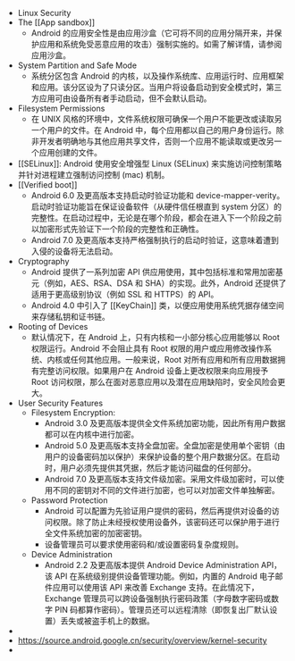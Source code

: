- Linux Security
- The [[App sandbox]]
	- Android 的应用安全性是由应用沙盒（它可将不同的应用分隔开来，并保护应用和系统免受恶意应用的攻击）强制实施的。如需了解详情，请参阅应用沙盒。
- System Partition and Safe Mode
	- 系统分区包含 Android 的内核，以及操作系统库、应用运行时、应用框架和应用。该分区设为了只读分区。当用户将设备启动到安全模式时，第三方应用可由设备所有者手动启动，但不会默认启动。
- Filesystem Permissions
	- 在 UNIX 风格的环境中，文件系统权限可确保一个用户不能更改或读取另一个用户的文件。在 Android 中，每个应用都以自己的用户身份运行。除非开发者明确地与其他应用共享文件，否则一个应用不能读取或更改另一个应用创建的文件。
- [[SELinux]]: Android 使用安全增强型 Linux (SELinux) 来实施访问控制策略并针对进程建立强制访问控制 (mac) 机制。
- [[Verified boot]]
	- Android 6.0 及更高版本支持启动时验证功能和 device-mapper-verity。启动时验证功能旨在保证设备软件（从硬件信任根直到 system 分区）的完整性。在启动过程中，无论是在哪个阶段，都会在进入下一个阶段之前以加密形式先验证下一个阶段的完整性和正确性。
	- Android 7.0 及更高版本支持严格强制执行的启动时验证，这意味着遭到入侵的设备将无法启动。
- Cryptography
	- Android 提供了一系列加密 API 供应用使用，其中包括标准和常用加密基元（例如，AES、RSA、DSA 和 SHA）的实现。此外，Android 还提供了适用于更高级别协议（例如 SSL 和 HTTPS）的 API。
	- Android 4.0 中引入了 [[KeyChain]] 类，以便应用使用系统凭据存储空间来存储私钥和证书链。
- Rooting of Devices
	- 默认情况下，在 Android 上，只有内核和一小部分核心应用能够以 Root 权限运行。Android 不会阻止具有 Root 权限的用户或应用修改操作系统、内核或任何其他应用。一般来说，Root 对所有应用和所有应用数据拥有完整访问权限。如果用户在 Android 设备上更改权限来向应用授予 Root 访问权限，那么在面对恶意应用以及潜在应用缺陷时，安全风险会更大。
- User Security Features
	- Filesystem Encryption:
		- Android 3.0 及更高版本提供全文件系统加密功能，因此所有用户数据都可以在内核中进行加密。
		- Android 5.0 及更高版本支持全盘加密。全盘加密是使用单个密钥（由用户的设备密码加以保护）来保护设备的整个用户数据分区。在启动时，用户必须先提供其凭据，然后才能访问磁盘的任何部分。
		- Android 7.0 及更高版本支持文件级加密。采用文件级加密时，可以使用不同的密钥对不同的文件进行加密，也可以对加密文件单独解密。
	- Password Protection
		- Android 可以配置为先验证用户提供的密码，然后再提供对设备的访问权限。除了防止未经授权使用设备外，该密码还可以保护用于进行全文件系统加密的加密密钥。
		- 设备管理员可以要求使用密码和/或设置密码复杂度规则。
	- Device Administration
		- Android 2.2 及更高版本提供 Android Device Administration API，该 API 在系统级别提供设备管理功能。例如，内置的 Android 电子邮件应用可以使用该 API 来改善 Exchange 支持。在此情况下，Exchange 管理员可以跨设备强制执行密码政策（字母数字密码或数字 PIN 码都算作密码）。管理员还可以远程清除（即恢复出厂默认设置）丢失或被盗手机上的数据。
-
- https://source.android.google.cn/security/overview/kernel-security
-